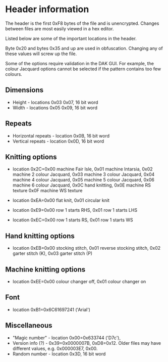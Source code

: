 # Header information

The header is the first 0xF8 bytes of the file and is unencrypted. Changes
between files are most easily viewed in a hex editor.

Listed below are some of the important locations in the header.

Byte 0x20 and bytes 0x35 and up are used in obfuscation. Changing any of
these values will screw up the file.

Some of the options require validation in the DAK GUI. For example, the
colour Jacquard options cannot be selected if the pattern contains too
few colours.

## Dimensions
* Height - locations 0x03 0x07, 16 bit word
* Width - locations 0x05 0x09, 16 bit word

## Repeats
* Horizontal repeats - location 0x0B, 16 bit word
* Vertical repeats - location 0x0D, 16 bit word

## Knitting options
* location 0x2C=0x00 machine Fair Isle,
		0x01 machine Intarsia,
		0x02 machine 2 colour Jacquard,
                0x03 machine 3 colour Jacquard,
		0x04 machine 4 colour Jacquard,
		0x05 machine 5 colour Jacquard,
                0x06 machine 6 colour Jacquard,
		0x0C hand knitting,
		0x0E machine RS texture
		0x0F machine WS texture

* location 0xEA=0x00 flat knit,
		0x01 circular knit
* location 0xE9=0x00 row 1 starts RHS,
		0x01 row 1 starts LHS
* location 0xEC=0x00 row 1 starts RS, 
		0x01 row 1 starts WS

## Hand knitting options
* location 0xEB=0x00 stocking stitch,
		0x01 reverse stocking stitch,
		0x02 garter stitch (K),
		0x03 garter stitch (P)

## Machine knitting options
* location 0xEE=0x00 colour changer off,
		0x01 colour changer on

## Font
* location 0xB1=0x6C61697241 ('Arial')

## Miscellaneous
* "Magic number" - location 0x00=0x633744 ('D7c'),
* Version info (?) - 0x39=0x0000007B, 0xD8=0x12. Older files may have different values, e.g. 0x000003E7, 0x00.
* Random number - location 0x3D, 16 bit word